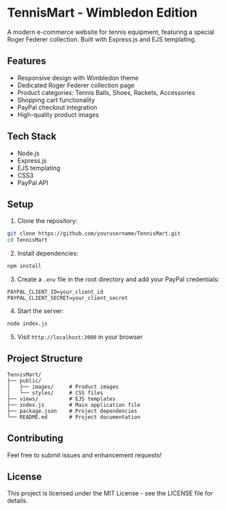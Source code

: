 # TennisMart - Wimbledon Edition

A modern e-commerce website for tennis equipment, featuring a special Roger Federer collection. Built with Express.js and EJS templating.

## Features

- Responsive design with Wimbledon theme
- Dedicated Roger Federer collection page
- Product categories: Tennis Balls, Shoes, Rackets, Accessories
- Shopping cart functionality
- PayPal checkout integration
- High-quality product images

## Tech Stack

- Node.js
- Express.js
- EJS templating
- CSS3
- PayPal API

## Setup

1. Clone the repository:
```bash
git clone https://github.com/yourusername/TennisMart.git
cd TennisMart
```

2. Install dependencies:
```bash
npm install
```

3. Create a `.env` file in the root directory and add your PayPal credentials:
```
PAYPAL_CLIENT_ID=your_client_id
PAYPAL_CLIENT_SECRET=your_client_secret
```

4. Start the server:
```bash
node index.js
```

5. Visit `http://localhost:3000` in your browser

## Project Structure

```
TennisMart/
├── public/
│   ├── images/     # Product images
│   └── styles/     # CSS files
├── views/          # EJS templates
├── index.js        # Main application file
├── package.json    # Project dependencies
└── README.md       # Project documentation
```

## Contributing

Feel free to submit issues and enhancement requests!

## License

This project is licensed under the MIT License - see the LICENSE file for details. 